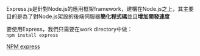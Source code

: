 Express.js是針對Node.js的應用框架framework，建構在Node.js之上，其主要目的是為了對Node.js架設的後端伺服器**簡化程式碼**並且**增加開發速度**  

要使用Express，我們只需要在work directory中做：  
`npm install express`  

[NPM express](https://www.npmjs.com/package/express)  


